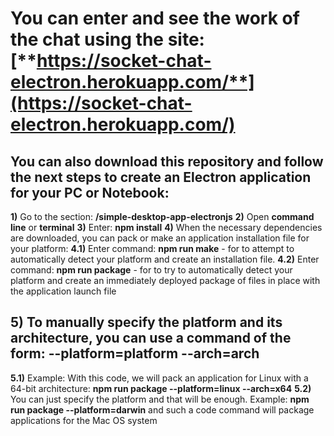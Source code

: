 
# You can enter and see the work of the chat using the site: [**https://socket-chat-electron.herokuapp.com/**](https://socket-chat-electron.herokuapp.com/)


## **You can also download this repository and follow the next steps to create an Electron application for your PC or Notebook:**
  **1)** Go to the section: **/simple-desktop-app-electronjs**
  **2)** Open **command line** or **terminal**
  **3)** Enter: **npm install**
  **4)** When the necessary dependencies are downloaded, you can pack or make an application installation file for your platform:
     **4.1)** Enter command: **npm run make** - for to attempt to automatically detect your platform and create an installation file.
     **4.2)** Enter command: **npm run package** - for to try to automatically detect your platform and create an immediately deployed package
          of files in place with the application launch file
## 5) To manually specify the platform and its architecture, you can use a command of the form: **--platform=platform --arch=arch**
   **5.1)** Example: With this code, we will pack an application for Linux with a 64-bit architecture: **npm run package --platform=linux --arch=x64**
   **5.2)** You can just specify the platform and that will be enough. Example: **npm run package --platform=darwin** and such a code command will package applications for the Mac OS system
